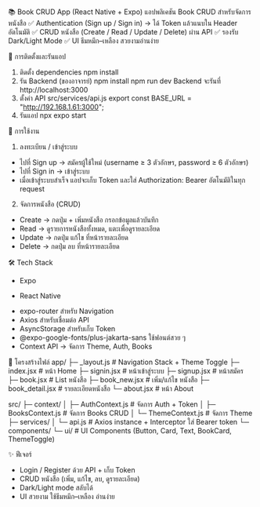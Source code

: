 📚 Book CRUD App (React Native + Expo)
แอปพลิเคชัน Book CRUD สำหรับจัดการหนังสือ
✅ Authentication (Sign up / Sign in) → ได้ Token แล้วแนบใน Header อัตโนมัติ
✅ CRUD หนังสือ (Create / Read / Update / Delete) ผ่าน API
✅ รองรับ Dark/Light Mode
✅ UI ธีมหมึก–เหลือง สวยงามอ่านง่าย

🚀 การติดตั้งและรันแอป
1. ติดตั้ง dependencies
npm install
2. รัน Backend (ของอาจารย์)
npm install
npm run dev
Backend จะรันที่ http://localhost:3000
3. ตั้งค่า API
src/services/api.js
export const BASE_URL = "http://192.168.1.61:3000";
4. รันแอป
npx expo start

🔑 การใช้งาน
1. ลงทะเบียน / เข้าสู่ระบบ
- ไปที่ Sign up → สมัครผู้ใช้ใหม่ (username ≥ 3 ตัวอักษร, password ≥ 6 ตัวอักษร)
- ไปที่ Sign in → เข้าสู่ระบบ
- เมื่อเข้าสู่ระบบสำเร็จ แอปจะเก็บ Token และใส่ Authorization: Bearer <token> อัตโนมัติในทุก request

2. จัดการหนังสือ (CRUD)
- Create → กดปุ่ม + เพิ่มหนังสือ กรอกข้อมูลแล้วบันทึก
- Read → ดูรายการหนังสือทั้งหมด, แตะเพื่อดูรายละเอียด
- Update → กดปุ่ม แก้ไข ที่หน้ารายละเอียด
- Delete → กดปุ่ม ลบ ที่หน้ารายละเอียด

🛠️ Tech Stack
- Expo
 + React Native
- expo-router
 สำหรับ Navigation
- Axios
 สำหรับเชื่อมต่อ API
- AsyncStorage
 สำหรับเก็บ Token
- @expo-google-fonts/plus-jakarta-sans
 ใช้ฟอนต์สวย ๆ
- Context API → จัดการ Theme, Auth, Books

📂 โครงสร้างไฟล์
app/
 ├─ _layout.js          # Navigation Stack + Theme Toggle
 ├─ index.jsx           # หน้า Home
 ├─ signin.jsx          # หน้าเข้าสู่ระบบ
 ├─ signup.jsx          # หน้าสมัคร
 ├─ book.jsx            # List หนังสือ
 ├─ book_new.jsx        # เพิ่ม/แก้ไข หนังสือ
 ├─ book_detail.jsx     # รายละเอียดหนังสือ
 └─ about.jsx           # หน้า About

src/
 ├─ context/
 │   ├─ AuthContext.js   # จัดการ Auth + Token
 │   ├─ BooksContext.js  # จัดการ Books CRUD
 │   └─ ThemeContext.js  # จัดการ Theme
 ├─ services/
 │   └─ api.js           # Axios instance + Interceptor ใส่ Bearer token
 └─ components/
     └─ ui/              # UI Components (Button, Card, Text, BookCard, ThemeToggle)

✨ ฟีเจอร์
- Login / Register ด้วย API + เก็บ Token
- CRUD หนังสือ (เพิ่ม, แก้ไข, ลบ, ดูรายละเอียด)
- Dark/Light mode สลับได้
- UI สวยงาม ใช้ธีมหมึก–เหลือง อ่านง่าย